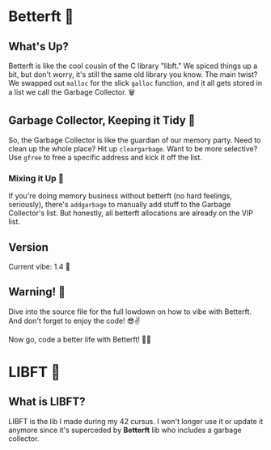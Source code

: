 # Betterft 🚀

## What's Up?

Betterft is like the cool cousin of the C library "libft." We spiced things up a bit, but don't worry, it's still the same old library you know. The main twist? We swapped out `malloc` for the slick `galloc` function, and it all gets stored in a list we call the Garbage Collector. 🗑️

## Garbage Collector, Keeping it Tidy 💽

So, the Garbage Collector is like the guardian of our memory party. Need to clean up the whole place? Hit up `cleargarbage`. Want to be more selective? Use `gfree` to free a specific address and kick it off the list.

### Mixing it Up 🤘

If you're doing memory business without betterft (no hard feelings, seriously), there's `addgarbage` to manually add stuff to the Garbage Collector's list. But honestly, all betterft allocations are already on the VIP list.

## Version

Current vibe: 1.4 🚦

## Warning! 🚨

Dive into the source file for the full lowdown on how to vibe with Betterft. And don't forget to enjoy the code! 😎✌️

Now go, code a better life with Betterft! 🚀✨

# LIBFT 🧐

## What is LIBFT?

LIBFT is the lib I made during my 42 cursus. I won't longer use it or update it anymore since it's superceded by **Betterft** lib who includes a garbage collector.
